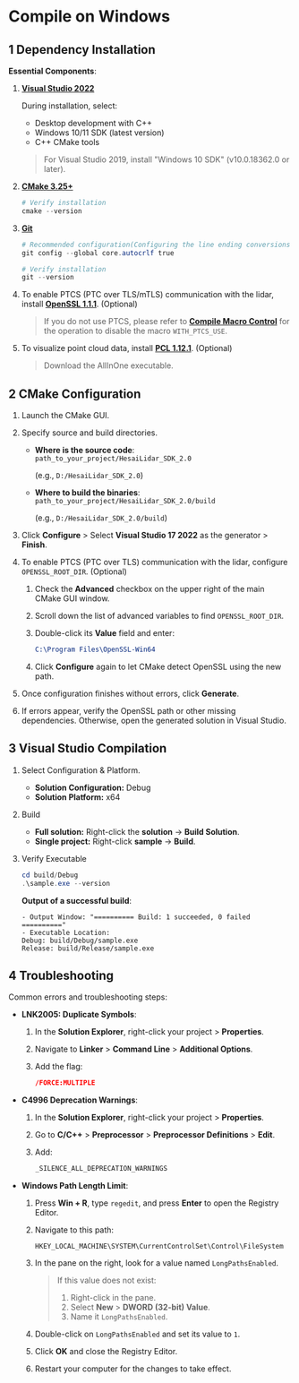 # Compile on Windows

## 1 Dependency Installation

**Essential Components**:
1. **[Visual Studio 2022](https://visualstudio.microsoft.com/downloads/)**  
    
    During installation, select:

   - Desktop development with C++
   - Windows 10/11 SDK (latest version)
   - C++ CMake tools

   > For Visual Studio 2019, install "Windows 10 SDK" (v10.0.18362.0 or later).

2. **[CMake 3.25+](https://cmake.org/download/)**
   
   ```powershell
   # Verify installation
   cmake --version
   ```

3. **[Git](https://git-scm.com/)**  

   ```powershell
   # Recommended configuration(Configuring the line ending conversions during installation)
   git config --global core.autocrlf true
   ```
   ```powershell
   # Verify installation
   git --version
   ```

4. To enable PTCS (PTC over TLS/mTLS) communication with the lidar, install **[OpenSSL 1.1.1](https://slproweb.com/products/Win32OpenSSL.html)**. (Optional)

   > If you do not use PTCS, please refer to **[Compile Macro Control](../docs/compile_macro_control_description.md)** for the operation to disable the macro `WITH_PTCS_USE`.

5. To visualize point cloud data, install **[PCL 1.12.1](https://github.com/PointCloudLibrary/pcl/releases/tag/pcl-1.12.1)**. (Optional)
   
   > Download the AllInOne executable.


## 2 CMake Configuration

1. Launch the CMake GUI.
2. Specify source and build directories.

   - **Where is the source code**: `path_to_your_project/HesaiLidar_SDK_2.0`

      (e.g., `D:/HesaiLidar_SDK_2.0`)
   
   - **Where to build the binaries**: `path_to_your_project/HesaiLidar_SDK_2.0/build`
   
      (e.g., `D:/HesaiLidar_SDK_2.0/build`)

3. Click **Configure** > Select **Visual Studio 17 2022** as the generator > **Finish**.

4. To enable PTCS (PTC over TLS) communication with the lidar, configure `OPENSSL_ROOT_DIR`. (Optional)

   1. Check the **Advanced** checkbox on the upper right of the main CMake GUI window.
   2. Scroll down the list of advanced variables to find `OPENSSL_ROOT_DIR`.
   3. Double-click its **Value** field and enter:

      ```cmake
      C:\Program Files\OpenSSL-Win64
      ```

   4. Click **Configure** again to let CMake detect OpenSSL using the new path.

5. Once configuration finishes without errors, click **Generate**.

6. If errors appear, verify the OpenSSL path or other missing dependencies. Otherwise, open the generated solution in Visual Studio.


## 3 Visual Studio Compilation

1. Select Configuration & Platform.

   - **Solution Configuration:** Debug
   - **Solution Platform:** x64

2. Build

   - **Full solution:** Right-click the **solution** → **Build Solution**.
   - **Single project:** Right-click **sample** → **Build**.

3. Verify Executable

   ```powershell
   cd build/Debug
   .\sample.exe --version
   ```

   **Output of a successful build**:

   ```log
   - Output Window: "========== Build: 1 succeeded, 0 failed =========="
   - Executable Location: 
   Debug: build/Debug/sample.exe
   Release: build/Release/sample.exe
   ```


## 4 Troubleshooting

Common errors and troubleshooting steps:

- **LNK2005: Duplicate Symbols**:

   1. In the **Solution Explorer**, right-click your project > **Properties**.  
   2. Navigate to **Linker** > **Command Line** > **Additional Options**.  
   3. Add the flag:  

      ```cmake
      /FORCE:MULTIPLE
      ```

- **C4996 Deprecation Warnings**:
  
  1. In the **Solution Explorer**, right-click your project > **Properties**.  
  2. Go to **C/C++** > **Preprocessor** > **Preprocessor Definitions** > **Edit**.  
  3. Add:  

      ```cpp
      _SILENCE_ALL_DEPRECATION_WARNINGS
      ```

- **Windows Path Length Limit**:
  
  1. Press **Win + R**, type `regedit`, and press **Enter** to open the Registry Editor.

  2. Navigate to this path:

     ```reg
     HKEY_LOCAL_MACHINE\SYSTEM\CurrentControlSet\Control\FileSystem
     ```

  3. In the pane on the right, look for a value named `LongPathsEnabled`.

     > If this value does not exist:
     > 1. Right-click in the pane.
     > 2. Select **New** > **DWORD (32-bit) Value**.
     > 3. Name it `LongPathsEnabled`.

  4. Double-click on `LongPathsEnabled` and set its value to `1`.
  5. Click **OK** and close the Registry Editor.
  6. Restart your computer for the changes to take effect.